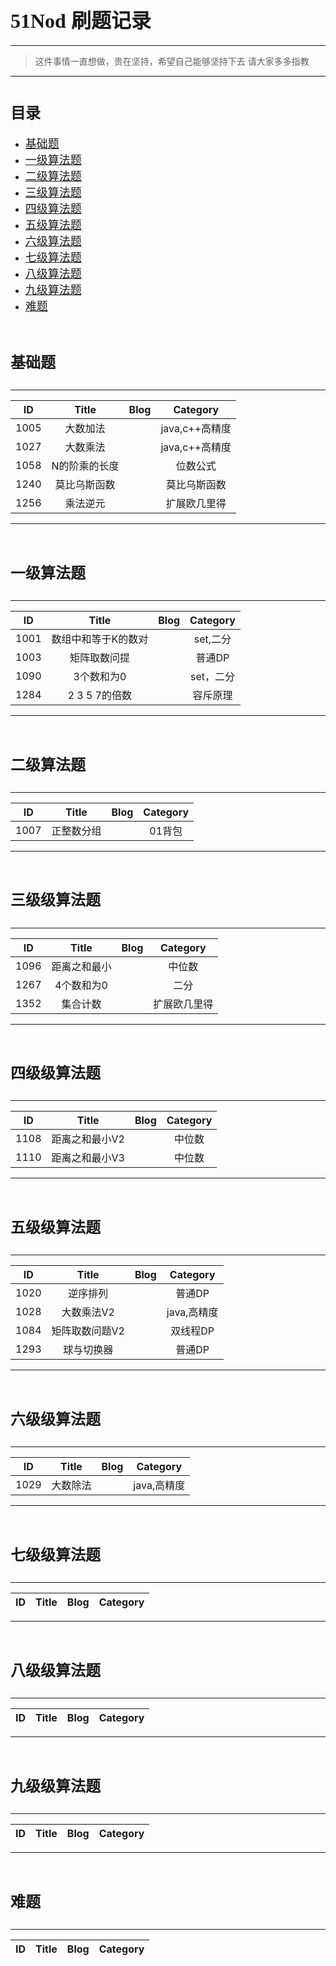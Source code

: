 # <font face="微软雅黑" size=6>51Nod 刷题记录</font>
---
> 这件事情一直想做，贵在坚持，希望自己能够坚持下去
> 请大家多多指教
---
# <font face="微软雅黑" size=5>目录</font> #
* <font size=4>[基础题](#0)</font>
* <font size=4>[一级算法题](#1)</font>
* <font size=4>[二级算法题](#2)</font>
* <font size=4>[三级算法题](#3)</font>
* <font size=4>[四级算法题](#4)</font>
* <font size=4>[五级算法题](#5)</font>
* <font size=4>[六级算法题](#6)</font>
* <font size=4>[七级算法题](#7)</font>
* <font size=4>[八级算法题](#8)</font>
* <font size=4>[九级算法题](#9)</font>
* <font size=4>[难题](#10)</font>

## **<h1 id="0"><font face="微软雅黑" size=5>基础题</font></h1>** ##
---
|  ID  |     Title     | Blog |    Category    |
|:----:|:-------------:|:----:|:--------------:|
| 1005 |   大数加法    |      | java,c++高精度 |
| 1027 |   大数乘法    |      | java,c++高精度 |
| 1058 | N的阶乘的长度 |      |    位数公式    |
| 1240 | 莫比乌斯函数  |      |  莫比乌斯函数  |
| 1256 |   乘法逆元    |      |  扩展欧几里得  |
---
## **<h1 id="1"><font face="微软雅黑" size=5>一级算法题</font></h1>** ##
---
|  ID  |        Title        | Blog | Category  |
|:----:|:-------------------:|:----:|:---------:|
| 1001 | 数组中和等于K的数对 |      | set,二分  |
| 1003 |    矩阵取数问提     |      |  普通DP   |
| 1090 |   3个数和为0   |      | set，二分 |
| 1284 |    2 3 5 7的倍数    |      | 容斥原理  |
---
## **<h1 id="2"><font face="微软雅黑" size=5>二级算法题</font></h1>** ##
---
|  ID  |      Title      | Blog | Category |
|:----:|:---------------:|:----:|:--------:|
| 1007 | 正整数分组 |      |  01背包  |
---
## **<h1 id="3"><font face="微软雅黑" size=5>三级级算法题</font></h1>** ##
---
|  ID  |    Title     | Blog |   Category   |
|:----:|:------------:|:----:|:------------:|
| 1096 | 距离之和最小 |      |    中位数    |
| 1267 |  4个数和为0  |      |     二分     |
| 1352 |   集合计数   |      | 扩展欧几里得 |
---
## **<h1 id="4"><font face="微软雅黑" size=5>四级级算法题</font></h1>** ##
---
|  ID  |     Title      | Blog | Category |
|:----:|:--------------:|:----:|:--------:|
| 1108 | 距离之和最小V2 |      |  中位数  |
| 1110 | 距离之和最小V3 |      |  中位数  |
---
## **<h1 id="5"><font face="微软雅黑" size=5>五级级算法题</font></h1>** ##
---
|  ID  |     Title      | Blog |  Category   |
|:----:|:--------------:|:----:|:-----------:|
| 1020 |    逆序排列    |      |   普通DP    |
| 1028 |   大数乘法V2   |      | java,高精度 |
| 1084 | 矩阵取数问题V2 |      |  双线程DP   |
| 1293 |   球与切换器   |      |   普通DP    |
---
## **<h1 id="6"><font face="微软雅黑" size=5>六级级算法题</font></h1>** ##
---
|  ID  |  Title   | Blog |  Category   |
|:----:|:--------:|:----:|:-----------:|
| 1029 | 大数除法 |      | java,高精度 |
---
## **<h1 id="7"><font face="微软雅黑" size=5>七级级算法题</font></h1>** ##
---
| ID  | Title | Blog | Category |
|:---:|:-----:|:----:|:--------:|

---
## **<h1 id="8"><font face="微软雅黑" size=5>八级级算法题</font></h1>** ##
---
| ID  | Title | Blog | Category |
|:---:|:-----:|:----:|:--------:|

---
## **<h1 id="9"><font face="微软雅黑" size=5>九级级算法题</font></h1>** ##
---
| ID  | Title | Blog | Category |
|:---:|:-----:|:----:|:--------:|

---
## **<h1 id="10"><font face="微软雅黑" size=5>难题</font></h1>** ##
---
|  ID  |  Title   | Blog |  Category   |
|:----:|:--------:|:----:|:-----------:|
